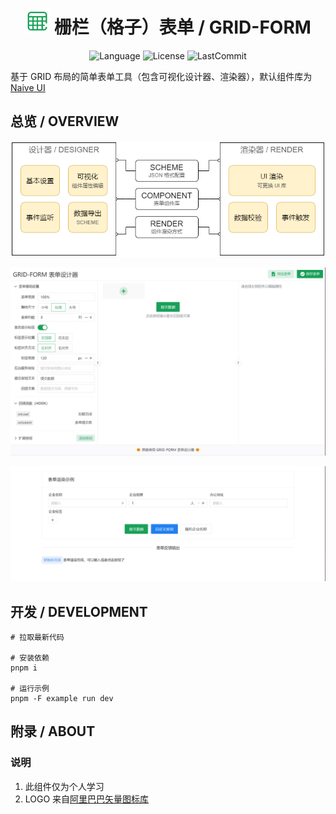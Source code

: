<div align=center>
<h1> <img src="packages/example/public/logo.svg" width=40 />  栅栏（格子）表单 / GRID-FORM </h1>

![Language](https://img.shields.io/github/languages/top/0604hx/grid-form?logo=javascript&color=blue)
![License](https://img.shields.io/badge/License-MIT-green)
![LastCommit](https://img.shields.io/github/last-commit/0604hx/grid-form?color=blue&logo=github)

</div>

基于 GRID 布局的简单表单工具（包含可视化设计器、渲染器），默认组件库为 [Naive UI](https://www.naiveui.com)

## 总览 / OVERVIEW

![框架](docs/screenshot/overview.png)

![设计器](docs/screenshot/designer.png)

![渲染器](docs/screenshot/render.png)

## 开发 / DEVELOPMENT

```shell
# 拉取最新代码

# 安装依赖
pnpm i

# 运行示例
pnpm -F example run dev
```

## 附录 / ABOUT

### 说明

1. 此组件仅为个人学习
2. LOGO 来自[阿里巴巴矢量图标库](https://www.iconfont.cn/)
